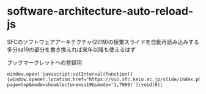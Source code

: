 # software-architecture-auto-reload-js
SFCのソフトウェアアーキテクチャ(2019)の授業スライドを自動再読み込みする
多分sa19の部分を書き換えれば来年以降も使えるはず

ブックマークレットへの登録用
```
window.open('javascript:setInterval(function(){window.opener.location.href="https://vu5.sfc.keio.ac.jp/slide/index.php?page=top&mode=show&lecture=sa19&smode="},7000)');void(0);
```
